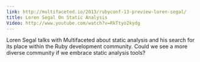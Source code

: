 ```yaml
---
link: http://multifaceted.io/2013/rubyconf-13-preview-loren-segal/
title: Loren Segal On Static Analysis
Video: http://www.youtube.com/watch?v=RkTtyo2kydg
---
```


Loren Segal talks with Multifaceted about static analysis and his search for its
place within the Ruby development community. Could we see a more diverse
community if we embrace static analysis tools?
